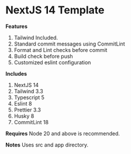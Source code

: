 # NextJS 14 Template

**Features**

1. Tailwind Included.
2. Standard commit messages using CommitLint
3. Format and Lint checks before commit
4. Build check before push
5. Customized eslint configuration

**Includes**

1. NextJS 14
2. Tailwind 3.3
3. Typescript 5
4. Eslint 8
5. Prettier 3.3
6. Husky 8
7. CommitLint 18

**Requires**
Node 20 and above is recommended.

**Notes**
Uses src and app directory.
